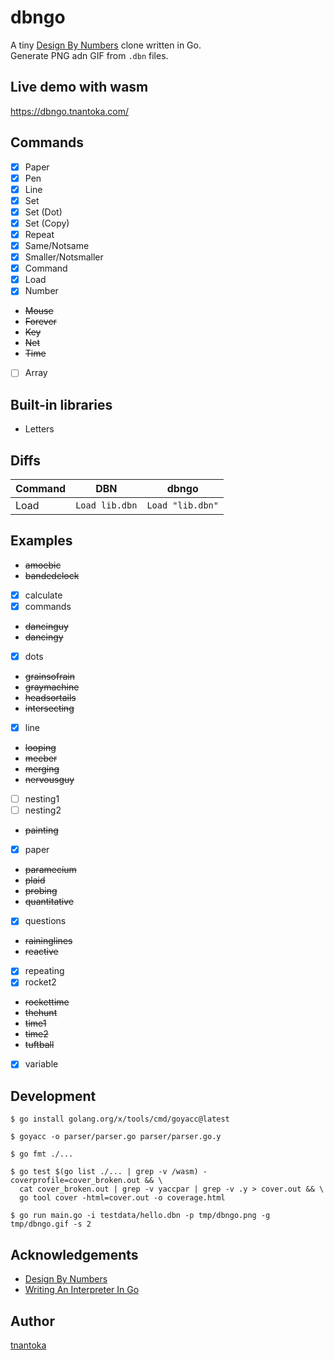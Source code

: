 # dbngo

A tiny [Design By Numbers](https://dbn.media.mit.edu/) clone written in Go.  
Generate PNG adn GIF from `.dbn` files.

## Live demo with wasm

https://dbngo.tnantoka.com/

## Commands

- [x] Paper
- [x] Pen
- [x] Line
- [x] Set
- [x] Set (Dot)
- [x] Set (Copy)
- [x] Repeat
- [x] Same/Notsame
- [x] Smaller/Notsmaller
- [x] Command
- [x] Load
- [x] Number
- ~~Mouse~~
- ~~Forever~~
- ~~Key~~
- ~~Net~~
- ~~Time~~
- [ ] Array

## Built-in libraries

- Letters

## Diffs

Command | DBN | dbngo
--- | --- | ---
Load | `Load lib.dbn` | `Load "lib.dbn"`

## Examples

- ~~amoebic~~
- ~~bandedclock~~
- [x] calculate
- [x] commands
- ~~dancinguy~~
- ~~dancingy~~
- [x] dots
- ~~grainsofrain~~
- ~~graymachine~~
- ~~headsortails~~
- ~~intersecting~~
- [x] line
- ~~looping~~
- ~~meeber~~
- ~~merging~~
- ~~nervousguy~~
- [ ] nesting1
- [ ] nesting2
- ~~painting~~
- [x] paper
- ~~paramecium~~
- ~~plaid~~
- ~~probing~~
- ~~quantitative~~
- [x] questions
- ~~raininglines~~
- ~~reactive~~
- [x] repeating
- [x] rocket2
- ~~rockettime~~
- ~~thehunt~~
- ~~time1~~
- ~~time2~~
- ~~tuftball~~
- [x] variable

## Development

```
$ go install golang.org/x/tools/cmd/goyacc@latest

$ goyacc -o parser/parser.go parser/parser.go.y

$ go fmt ./...

$ go test $(go list ./... | grep -v /wasm) -coverprofile=cover_broken.out && \
  cat cover_broken.out | grep -v yaccpar | grep -v .y > cover.out && \
  go tool cover -html=cover.out -o coverage.html

$ go run main.go -i testdata/hello.dbn -p tmp/dbngo.png -g tmp/dbngo.gif -s 2
```

## Acknowledgements

- [Design By Numbers](https://dbn.media.mit.edu/)
- [Writing An Interpreter In Go](https://interpreterbook.com/)

## Author

[tnantoka](https://twitter.com/tnantoka)
